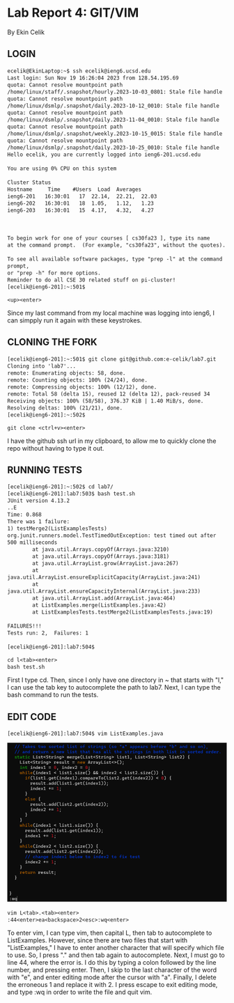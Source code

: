 # Lab Report 4: GIT/VIM
By Ekin Celik
## LOGIN
```
ecelik@EkinLaptop:~$ ssh ecelik@ieng6.ucsd.edu
Last login: Sun Nov 19 16:26:04 2023 from 128.54.195.69
quota: Cannot resolve mountpoint path /home/linux/staff/.snapshot/hourly.2023-10-03_0801: Stale file handle
quota: Cannot resolve mountpoint path /home/linux/dsmlp/.snapshot/daily.2023-10-12_0010: Stale file handle
quota: Cannot resolve mountpoint path /home/linux/dsmlp/.snapshot/daily.2023-11-04_0010: Stale file handle
quota: Cannot resolve mountpoint path /home/linux/dsmlp/.snapshot/weekly.2023-10-15_0015: Stale file handle
quota: Cannot resolve mountpoint path /home/linux/dsmlp/.snapshot/daily.2023-10-25_0010: Stale file handle
Hello ecelik, you are currently logged into ieng6-201.ucsd.edu

You are using 0% CPU on this system

Cluster Status
Hostname     Time    #Users  Load  Averages
ieng6-201   16:30:01   17  22.14,  22.21,  22.03
ieng6-202   16:30:01   18  1.05,   1.12,   1.23
ieng6-203   16:30:01   15  4.17,   4.32,   4.27



To begin work for one of your courses [ cs30fa23 ], type its name
at the command prompt.  (For example, "cs30fa23", without the quotes).

To see all available software packages, type "prep -l" at the command prompt,
or "prep -h" for more options.
Reminder to do all CSE 30 related stuff on pi-cluster!
[ecelik@ieng6-201]:~:501$
```
```
<up><enter>
```
Since my last command from my local machine was logging into ieng6, I can simpply run it again with these keystrokes. 

## CLONING THE FORK
```
[ecelik@ieng6-201]:~:501$ git clone git@github.com:e-celik/lab7.git
Cloning into 'lab7'...
remote: Enumerating objects: 58, done.
remote: Counting objects: 100% (24/24), done.
remote: Compressing objects: 100% (12/12), done.
remote: Total 58 (delta 15), reused 12 (delta 12), pack-reused 34
Receiving objects: 100% (58/58), 376.37 KiB | 1.40 MiB/s, done.
Resolving deltas: 100% (21/21), done.
[ecelik@ieng6-201]:~:502$
```
```
git clone <ctrl+v><enter>
```
I have the github ssh url in my clipboard, to allow me to quickly clone the repo without having to type it out. 

## RUNNING TESTS
```
[ecelik@ieng6-201]:~:502$ cd lab7/
[ecelik@ieng6-201]:lab7:503$ bash test.sh
JUnit version 4.13.2
..E
Time: 0.868
There was 1 failure:
1) testMerge2(ListExamplesTests)
org.junit.runners.model.TestTimedOutException: test timed out after 500 milliseconds
        at java.util.Arrays.copyOf(Arrays.java:3210)
        at java.util.Arrays.copyOf(Arrays.java:3181)
        at java.util.ArrayList.grow(ArrayList.java:267)
        at java.util.ArrayList.ensureExplicitCapacity(ArrayList.java:241)
        at java.util.ArrayList.ensureCapacityInternal(ArrayList.java:233)
        at java.util.ArrayList.add(ArrayList.java:464)
        at ListExamples.merge(ListExamples.java:42)
        at ListExamplesTests.testMerge2(ListExamplesTests.java:19)

FAILURES!!!
Tests run: 2,  Failures: 1

[ecelik@ieng6-201]:lab7:504$
```
```
cd l<tab><enter>
bash test.sh
```
First I type cd. Then, since I only have one directory in ~ that starts with "l," I can use the tab key to autocomplete the path to lab7. Next, I can type the bash command to run the tests. 

## EDIT CODE
```
[ecelik@ieng6-201]:lab7:504$ vim ListExamples.java
```
![vimsc](vimsc.png)
```
vim L<tab>.<tab><enter>
:44<enter>ea<backspace>2<esc>:wq<enter>
```
To enter vim, I can type vim, then capital L, then tab to autocomplete to ListExamples. However, since there are two files that start with "ListExamples," I have to enter another character that will specify which file to use. So, I press "." and then tab again to autocomplete. Next, I must go to line 44, where the error is. I do this by typing a colon followed by the line number, and pressing enter. Then, I skip to the last character of the word with "e", and enter editing mode after the cursor with "a". Finally, I delete the erroneous 1 and replace it with 2. I press escape to exit editing mode, and type :wq in order to write the file and quit vim.
